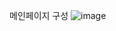 메인페이지 구성 
![image](https://user-images.githubusercontent.com/102134953/165893577-9fe59f10-9b00-4342-b614-00c011976424.png)
